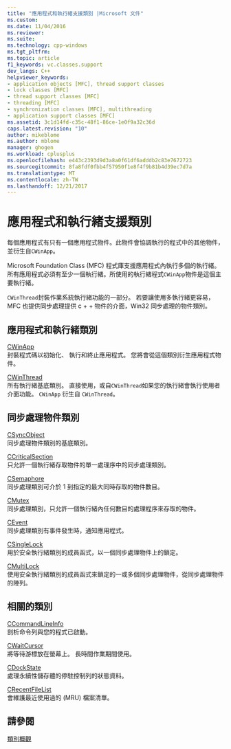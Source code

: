 ```yaml
---
title: "應用程式和執行緒支援類別 |Microsoft 文件"
ms.custom: 
ms.date: 11/04/2016
ms.reviewer: 
ms.suite: 
ms.technology: cpp-windows
ms.tgt_pltfrm: 
ms.topic: article
f1_keywords: vc.classes.support
dev_langs: C++
helpviewer_keywords:
- application objects [MFC], thread support classes
- lock classes [MFC]
- thread support classes [MFC]
- threading [MFC]
- synchronization classes [MFC], multithreading
- application support classes [MFC]
ms.assetid: 3c1d14fd-c35c-48f1-86ce-1e0f9a32c36d
caps.latest.revision: "10"
author: mikeblome
ms.author: mblome
manager: ghogen
ms.workload: cplusplus
ms.openlocfilehash: e443c2393d9d3a8a0f61df6adddb2c83e7672723
ms.sourcegitcommit: 8fa8fdf0fbb4f57950f1e8f4f9b81b4d39ec7d7a
ms.translationtype: MT
ms.contentlocale: zh-TW
ms.lasthandoff: 12/21/2017
---
```

# <a name="application-and-thread-support-classes"></a>應用程式和執行緒支援類別
每個應用程式有只有一個應用程式物件。此物件會協調執行的程式中的其他物件，並衍生自`CWinApp`。  
  
 Microsoft Foundation Class (MFC) 程式庫支援應用程式內執行多個的執行緒。 所有應用程式必須有至少一個執行緒。所使用的執行緒程式`CWinApp`物件是這個主要執行緒。  
  
 `CWinThread`封裝作業系統執行緒功能的一部分。 若要讓使用多執行緒更容易，MFC 也提供同步處理提供 c + + 物件的介面，Win32 同步處理的物件類別。  
  
## <a name="application-and-thread-classes"></a>應用程式和執行緒類別  
 [CWinApp](../mfc/reference/cwinapp-class.md)  
 封裝程式碼以初始化、 執行和終止應用程式。 您將會從這個類別衍生應用程式物件。  
  
 [CWinThread](../mfc/reference/cwinthread-class.md)  
 所有執行緒基底類別。 直接使用，或自`CWinThread`如果您的執行緒會執行使用者介面功能。 `CWinApp` 衍生自 `CWinThread`。  
  
## <a name="synchronization-object-classes"></a>同步處理物件類別  
 [CSyncObject](../mfc/reference/csyncobject-class.md)  
 同步處理物件類別的基底類別。  
  
 [CCriticalSection](../mfc/reference/ccriticalsection-class.md)  
 只允許一個執行緒存取物件的單一處理序中的同步處理類別。  
  
 [CSemaphore](../mfc/reference/csemaphore-class.md)  
 同步處理類別可介於 1 到指定的最大同時存取的物件數目。  
  
 [CMutex](../mfc/reference/cmutex-class.md)  
 同步處理類別，只允許一個執行緒內任何數目的處理程序來存取的物件。  
  
 [CEvent](../mfc/reference/cevent-class.md)  
 同步處理類別有事件發生時，通知應用程式。  
  
 [CSingleLock](../mfc/reference/csinglelock-class.md)  
 用於安全執行緒類別的成員函式，以一個同步處理物件上的鎖定。  
  
 [CMultiLock](../mfc/reference/cmultilock-class.md)  
 使用安全執行緒類別的成員函式來鎖定的一或多個同步處理物件，從同步處理物件的陣列。  
  
## <a name="related-classes"></a>相關的類別  
 [CCommandLineInfo](../mfc/reference/ccommandlineinfo-class.md)  
 剖析命令列與您的程式已啟動。  
  
 [CWaitCursor](../mfc/reference/cwaitcursor-class.md)  
 將等待游標放在螢幕上。 長時間作業期間使用。  
  
 [CDockState](../mfc/reference/cdockstate-class.md)  
 處理永續性儲存體的停駐控制列的狀態資料。  
  
 [CRecentFileList](../mfc/reference/crecentfilelist-class.md)  
 會維護最近使用過的 (MRU) 檔案清單。  
  
## <a name="see-also"></a>請參閱  
 [類別概觀](../mfc/class-library-overview.md)

